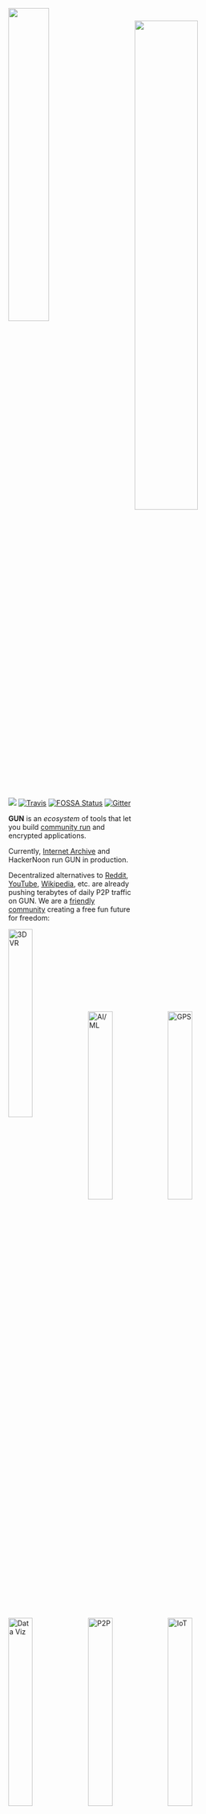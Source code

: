 <p><a href="https://gun.eco/"><img width="40%" src="https://cldup.com/TEy9yGh45l.svg"/></a><img width="50%" align="right" vspace="25" src="https://gun.eco/see/demo.gif"/></p>

[![](https://data.jsdelivr.com/v1/package/npm/gun/badge?style=rounded)](https://www.jsdelivr.com/package/npm/gun)
[![Travis](https://img.shields.io/travis/amark/gun/master.svg)](https://travis-ci.org/amark/gun)
[![FOSSA Status](https://app.fossa.io/api/projects/git%2Bhttps%3A%2F%2Fgithub.com%2Famark%2Fgun.svg?size=shield)](https://app.fossa.io/projects/git%2Bhttps%3A%2F%2Fgithub.com%2Famark%2Fgun?ref=badge_shield)
[![Gitter](https://img.shields.io/gitter/room/amark/gun.js.svg)](https://gitter.im/amark/gun)

**GUN** is an _ecosystem_  of tools that let you build [community run](https://www.nbcnews.com/tech/tech-news/these-technologists-think-internet-broken-so-they-re-building-another-n1030136) and encrypted applications.

Currently, [Internet Archive](https://news.ycombinator.com/item?id=17685682) and HackerNoon run GUN in production.

Decentralized alternatives to [Reddit](https://notabug.io/t/whatever/comments/36588a16b9008da4e3f15663c2225e949eca4a15/gpu-bot-test), [YouTube](https://d.tube/), [Wikipedia](https://news.ycombinator.com/item?id=17685682), etc. are already pushing terabytes of daily P2P traffic on GUN. We are a [friendly community](https://gitter.im/amark/gun) creating a free fun future for freedom:

<table>
<tr>
<a href="https://youtu.be/s_m16-w6bBI"><img width="31%" align="left" src="https://gun.eco/see/3dvr.gif" title="3D VR"/></a>
<a href="https://github.com/cstefanache/cstefanache.github.io/blob/master/_posts/2016-08-02-gun-db-artificial-knowledge-sharing.md#gundb"><img width="31%" align="left" src="https://gun.eco/see/aiml.gif" title="AI/ML"/></a>
<a href="http://gps.gunDB.io/"><img width="31%" align="left" src="https://gun.eco/see/gps.gif" title="GPS"/></a>
<a href="https://github.com/lmangani/gun-scape#gun-scape"><img width="31%" align="left" src="https://gun.eco/see/dataviz.gif" title="Data Viz"/></a>
<a href="https://github.com/amark/gun/wiki/Auth"><img width="31%" align="left" src="https://gun.eco/see/p2p.gif" title="P2P"/></a>
<a href="https://github.com/Stefdv/gun-ui-lcd#okay-what-about-gundb-"><img width="31%" align="left" src="https://gun.eco/see/iot.gif" title="IoT"/></a>
</tr>
</table>
<center><a href="https://youtu.be/1ASrmQ-CwX4"><img src="https://gun.eco/see/ar.gif" title="AR"/></a></center>

The ecosystem is one nice stack of technologies that looks like this: (names -> use case)

<div><img width="48%" src="https://gun.eco/see/stack.png"/>
<img width="48%" align="right" src="https://gun.eco/see/layers.png"/></div>

For now, it is best to start with GUN and _just use it_ to learn the basics, since it is _**so easy**_: (**or** want to read more? Skip ahead to the "[What is GUN?](#what-is-gun)" section.)

## Quickstart

 - Try the [interactive tutorial](https://gun.eco/docs/Todo-Dapp) in the browser (**5min** ~ average developer).
 - Or `npm install gun` and run the examples with `cd node_modules/gun && npm start` (**5min** ~ average developer).

> **Note:** If you don't have [node](http://nodejs.org/) or [npm](https://www.npmjs.com/), read [this](https://github.com/amark/gun/blob/master/examples/install.sh) first.
> If the `npm` command line didn't work, you may need to `mkdir node_modules` first or use `sudo`.

- An online demo of the examples are available here: http://gunjs.herokuapp.com/
- Or write a quick app: ([try now in jsbin](http://jsbin.com/sovihaveso/edit?js,console))
```html
<script src="https://cdn.jsdelivr.net/npm/gun/gun.js"></script>
<script>
// var Gun = require('gun'); // in NodeJS
// var Gun = require('gun/gun'); // in React
var gun = Gun();

gun.get('mark').put({
  name: "Mark",
  email: "mark@gunDB.io",
});

gun.get('mark').on(function(data, key){
  console.log("update:", data);
});
</script>
```
- Or try something **mind blowing**, like saving circular references to a table of documents! ([play](http://jsbin.com/wefozepume/edit?js,console))
```javascript
var cat = {name: "Fluffy", species: "kitty"};
var mark = {boss: cat};
cat.slave = mark;

// partial updates merge with existing data!
gun.get('mark').put(mark);

// access the data as if it is a document.
gun.get('mark').get('boss').get('name').once(function(data, key){
  // `val` grabs the data once, no subscriptions.
  console.log("Mark's boss is", data);
});

// traverse a graph of circular references!
gun.get('mark').get('boss').get('slave').once(function(data, key){
  console.log("Mark is the slave!", data);
});

// add both of them to a table!
gun.get('list').set(gun.get('mark').get('boss'));
gun.get('list').set(gun.get('mark'));

// grab each item once from the table, continuously:
gun.get('list').map().once(function(data, key){
  console.log("Item:", data);
});

// live update the table!
gun.get('list').set({type: "cucumber", goal: "scare cat"});
```

Want to keep building more? **Jump to [THE DOCUMENTATION](#documentation)!**

# What is GUN?

First & foremost, GUN is **a community of the nicest and most helpful people** out there. So [I want to invite you](https://gitter.im/amark/gun) to come tell us about what **you** are working on & wanting to build (new or old school alike! Just be nice as well.) and ask us your questions directly. :)

On that note, let's get some official shout outs covered first:

### Support

<p align="center">
Thanks to:<br/>
<a href="https://github.com/robertheessels">Robert Heessels</a>,
<a href="http://qxip.net/">Lorenzo Mangani</a>,
<a href="https://nlnet.nl/">NLnet Foundation</a>,
<a href="http://github.com/samliu">Sam Liu</a>,
<a href="http://github.com/ddombrow">Daniel Dombrowsky</a>,
<a href="http://github.com/vincentwoo">Vincent Woo</a>,
<a href="http://github.com/coolaj86">AJ ONeal</a>,
<a href="http://github.com/ottman">Bill Ottman</a>,
<a href="http://github.com/mikewlange">Mike Lange</a>,
<a href="http://github.com/ctrlplusb">Sean Matheson</a>,
<a href="http://github.com/alanmimms">Alan Mimms</a>,
<a href="https://github.com/dfreire">Dário Freire</a>,
<a href="http://github.com/velua">John Williamson</a>,
<a href="http://github.com/finwo">Robin Bron</a>,
<a href="http://github.com/ElieMakhoul">Elie Makhoul</a>,
<a href="http://github.com/mikestaub">Mike Staub</a>
</p>

 - Join others in sponsoring code: https://www.patreon.com/gunDB !
 - Ask questions: http://stackoverflow.com/questions/tagged/gun ?
 - Found a bug? Report at: https://github.com/amark/gun/issues ;
 - **Need help**? Chat with us: https://gitter.im/amark/gun .

### History

[GUN](https://gun.eco) was created by [Mark Nadal](https://twitter.com/marknadal) in 2014 after he had spent 4 years trying to get his collaborative web app to scale up with traditional databases.

<img width="250px" src="https://gun.eco/see/problem.png" align="left" title="pain point" style="margin: 0 1em 1em 0"> After he realized [Master-Slave database architecture causes one big bottleneck](https://gun.eco/distributed/matters.html), he (as a complete newbie outsider) naively decided **to question the status quo** and shake things up with controversial, heretical, and contrarian experiments:

**The NoDB** - no master, no servers, no "single source of truth", not built with a real programming language or real hardware, no DevOps, no locking, not *just* SQL or NoSQL but both (**all** - graphs, documents, tables, key/value).

The goal was to build a P2P database that could survive living inside **any** browser, and could correctly sync data between **any** device after assuming **any** offline-first activity.

<img src="https://gun.eco/see/compare.png" title="comparison table">

Technically, **GUN is a graph synchronization protocol** with a *lightweight embedded engine*, capable of doing *[20M+ API ops/sec](https://gun.eco/docs/Performance)* in **just ~9KB gzipped size**.

## Documentation

<table>
  <tr>
    <td style="border: 0;"><h3><a href="https://gun.eco/docs/API">API reference</a></h3></td>
    <td style="border: 0;"><h3><a href="https://gun.eco/docs/Todo-Dapp">Tutorials</a></h3></td>
    <td style="border: 0;"><h3><a href="https://github.com/amark/gun/tree/master/examples">Examples</a></h3></td>
  </tr>
  <tr>
    <td style="border: 0;"><h3><a href="https://github.com/brysgo/graphql-gun">GraphQL</a></h3></td>
    <td style="border: 0;"><h3><a href="https://github.com/PenguinMan98/electrontest">Electron</a></h3></td>
    <td style="border: 0;"><h3><a href="https://gun.eco/docs/React-Native">React Native</a></h3></td>
  </tr>
  <tr>
    <td style="border: 0;"><h3><a href="https://github.com/sjones6/vue-gun">Vue</a></h3></td>
    <td style="border: 0;"><h3><a href="https://github.com/amark/gun/wiki/React-Tutorial">React</a></h3></td>
    <td style="border: 0;"><h3><a href="https://github.com/Stefdv/gun-ui-lcd#syncing">Webcomponents</a></h3></td>
  </tr>
  <tr>
    <td style="border: 0;"><h3><a href="https://gun.eco/docs/CAP-Theorem">CAP Theorem Tradeoffs</a></h3></td>
    <td style="border: 0;"><h3><a href="https://gun.eco/distributed/matters.html">How Data Sync Works</a></h3></td>
    <td style="border: 0;"><h3><a href="https://gun.eco/docs/Porting-GUN">How GUN is Built</a></h3></td>
  </tr>
  <tr>
    <td style="border: 0;"><h3><a href="https://gun.eco/docs/Auth">Crypto Auth</a></h3></td>
    <td style="border: 0;"><h3><a href="https://gun.eco/docs/Awesome-GUN">Modules</a></h3></td>
    <td style="border: 0;"><h3><a href="https://gun.eco/docs/Roadmap">Roadmap</a></h3></td>
  </tr>
</table>

This would not be possible without **community contributors**, big shout out to:

**[ajmeyghani](https://github.com/ajmeyghani) ([Learn GUN Basics with Diagrams](https://medium.com/@ajmeyghani/gundb-a-graph-database-in-javascript-3860a08d873c))**; **[anywhichway](https://github.com/anywhichway) ([Block Storage](https://github.com/anywhichway/gun-block))**; **[beebase](https://github.com/beebase) ([Quasar](https://github.com/beebase/gun-vuex-quasar))**; **[BrockAtkinson](https://github.com/BrockAtkinson) ([brunch config](https://github.com/BrockAtkinson/brunch-gun))**; **[Brysgo](https://github.com/brysgo) ([GraphQL](https://github.com/brysgo/graphql-gun))**; **[d3x0r](https://github.com/d3x0r) ([SQLite](https://github.com/d3x0r/gun-db))**; **[forrestjt](https://github.com/forrestjt) ([file.js](https://github.com/amark/gun/blob/master/lib/file.js))**; **[hillct](https://github.com/hillct) (Docker)**; **[JosePedroDias](https://github.com/josepedrodias) ([graph visualizer](http://acor.sl.pt:9966))**; **[JuniperChicago](https://github.com/JuniperChicago) ([cycle.js bindings](https://github.com/JuniperChicago/cycle-gun))**; **[jveres](https://github.com/jveres) ([todoMVC](https://github.com/jveres/todomvc))**; **[kristianmandrup](https://github.com/kristianmandrup) ([edge](https://github.com/kristianmandrup/gun-edge))**; **[Lightnet](https://github.com/Lightnet)** ([Awesome Vue User Examples](https://glitch.com/edit/#!/jsvuegunui?path=README.md:1:0) & [User Kitchen Sink Playground](https://gdb-auth-vue-node.glitch.me/)); **[lmangani](https://github.com/lmangani) ([Cytoscape Visualizer](https://github.com/lmangani/gun-scape), [Cassandra](https://github.com/lmangani/gun-cassandra), [Fastify](https://github.com/lmangani/fastify-gundb), [LetsEncrypt](https://github.com/lmangani/polyGun-letsencrypt))**; **[mhelander](https://github.com/mhelander) ([SEA](https://github.com/amark/gun/blob/master/sea.js))**; [omarzion](https://github.com/omarzion) ([Sticky Note App](https://github.com/omarzion/stickies)); [PsychoLlama](https://github.com/PsychoLlama) ([LevelDB](https://github.com/PsychoLlama/gun-level)); **[RangerMauve](https://github.com/RangerMauve) ([schema](https://github.com/gundb/gun-schema))**; **[robertheessels](https://github.com/swifty) ([gun-p2p-auth](https://github.com/swifty/gun-p2p-auth))**; **[rogowski](https://github.com/rogowski) (AXE)**; [sbeleidy](https://github.com/sbeleidy); **[sbiaudet](https://github.com/sbiaudet) ([C# Port](https://github.com/sbiaudet/cs-gun))**; **[Sean Matheson](https://github.com/ctrlplusb) ([Observable/RxJS/Most.js bindings](https://github.com/ctrlplusb/gun-most))**; **[Shadyzpop](https://github.com/Shadyzpop) ([React Native example](https://github.com/amark/gun/tree/master/examples/react-native))**; **[sjones6](https://github.com/sjones6) ([Flint](https://github.com/sjones6/gun-flint))**; **[Stefdv](https://github.com/stefdv) (Polymer/web components)**; **[zrrrzzt](https://github.com/zrrrzzt) ([JWT Auth](https://gist.github.com/zrrrzzt/6f88dc3cedee4ee18588236756d2cfce))**; **[xmonader](https://github.com/xmonader) ([Python Port](https://github.com/xmonader/pygundb))**; 

I am missing many others, apologies, will be adding them soon!

## Testing

Tests may be run with `npm test`. Tests will trigger persistent writes to the DB, so subsequent runs of the test will fail. You must clear the DB before running the tests again. This can be done by running the following command in the project directory.

```bash
rm -rf *data*
```

### Additional Cryptography Libraries

To install with npm, first install `npm install gun -S`.
For just the networking layer, import Gun:

```javascript
var Gun = require('gun/gun');
```

If you also need to install SEA for user auth and crypto, also install some of its dependencies like this:

`npm install text-encoding @peculiar/webcrypto --save`

You will need to require it too (it will be automatically added to the Gun object):

```javascript
var Gun = require('gun/gun');
var Sea = require('gun/sea');
```


## Deploy

To quickly spin up a Gun test server for your development team, utilize either [Heroku](http://heroku.com) or [Docker](http://docker.com) or any variant thereof [Dokku](http://dokku.viewdocs.io/dokku/), [Flynn.io](http://flynn.io), [now.sh](https://zeit.co/now), etc. !

### [Heroku](https://www.heroku.com/)

[![Deploy](https://www.herokucdn.com/deploy/button.svg)](https://heroku.com/deploy?template=https://github.com/amark/gun)

 > Heroku deletes your data every 15 minutes, one way to fix this is by adding [cheap storage](https://gun.eco/docs/Using-Amazon-S3-for-Storage).

Or:

```bash
git clone https://github.com/amark/gun.git
cd gun
heroku create
git push -f heroku HEAD:master
```

Then visit the URL in the output of the 'heroku create' step, in a browser.

### [Now.sh](https://zeit.co/now/)

```bash
npm install -g now
now --npm amark/gun
```

Then visit the URL in the output of the 'now --npm' step, in your browser.

### [Unebo](https://unubo.app/)

Fork this GUN repo (Unebo only deploys from your own GitHub repo's).  
Add a Node.js app, select your GUN fork, set `npm start` start as the command and deploy.

Then visit the deployed app by following the 'view app' button, in your browser.

### [Docker](https://www.docker.com/)

[![Docker Automated buil](https://img.shields.io/docker/automated/gundb/gun.svg)](https://hub.docker.com/r/gundb/gun/) [![](https://images.microbadger.com/badges/image/gundb/gun.svg)](https://microbadger.com/images/gundb/gun "Get your own image badge on microbadger.com") [![Docker Pulls](https://img.shields.io/docker/pulls/gundb/gun.svg)](https://hub.docker.com/r/gundb/gun/) [![Docker Stars](https://img.shields.io/docker/stars/gundb/gun.svg)](https://hub.docker.com/r/gundb/gun/)

Pull from the [Docker Hub](https://hub.docker.com/r/gundb/gun/) [![](https://images.microbadger.com/badges/commit/gundb/gun.svg)](https://microbadger.com/images/gundb/gun). Or:

```bash
docker run -p 8765:8765 gundb/gun
```

Or build the [Docker](https://docs.docker.com/engine/installation/) image locally:

```bash
git clone https://github.com/amark/gun.git
cd gun
docker build -t myrepo/gundb:v1 .
docker run -p 8765:8765 myrepo/gundb:v1
```

Or, if you prefer your Docker image with metadata labels (Linux/Mac only):

```bash
npm run docker
docker run -p 8765:8765 username/gun:git
```

Then visit [http://localhost:8765](http://localhost:8765) in your browser.

## License

Designed with ♥ by Mark Nadal, the GUN team, and many amazing contributors.

Openly licensed under [Zlib / MIT / Apache 2.0](https://github.com/amark/gun/blob/master/LICENSE.md).

[![FOSSA Status](https://app.fossa.io/api/projects/git%2Bhttps%3A%2F%2Fgithub.com%2Famark%2Fgun.svg?size=large)](https://app.fossa.io/projects/git%2Bhttps%3A%2F%2Fgithub.com%2Famark%2Fgun?ref=badge_large)

[YouTube](https://www.youtube.com/channel/UCQAtpf-zi9Pp4__2nToOM8g) . [Twitter](https://twitter.com/marknadal)
